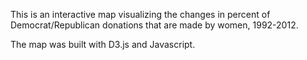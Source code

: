 This is an interactive map visualizing the changes in percent of 
Democrat/Republican donations that are made by women, 1992-2012.

The map was built with D3.js and Javascript.